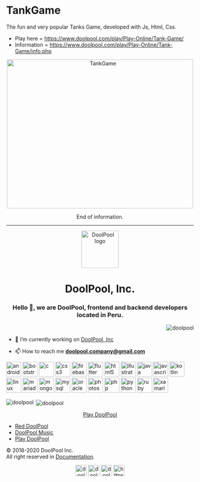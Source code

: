 # TankGame
<p>The fun and very popular Tanks Game, developed with Js, Html, Css.</p>

- Play here = https://www.doolpool.com/play/Play-Online/Tank-Game/
- Information = https://www.doolpool.com/play/Play-Online/Tank-Game/info.php

<p align="center">
<img src="https://www.doolpool.com/play/Play-Online/Tank-Game/src=img/Tank-Game.png" alt="TankGame" width="500" height="400"/>
</p>
<p align="center">End of information.</p>

<hr>
<p align="center">
  <a href="https://doolpool.com" target="_blank" rel="noopener noreferrer">
    <img width="100" src="https://www.doolpool.com/assets/src=ico=doolpool.png" alt="DoolPool logo">
  </a>
</p>
<h1 align="center">DoolPool, Inc.</h1>
<h3 align="center">Hello 👋, we are DoolPool, frontend and backend developers located in Peru.</h3>

<p align="right"> <img src="https://komarev.com/ghpvc/?username=doolpool" alt="doolpool" /> </p>

- 🔭 I’m currently working on [DoolPool, Inc](https://doolpool.com1)

- 📫 How to reach me **doolpool.company@gmail.com**

<p align="left">
  <img src="https://devicons.github.io/devicon/devicon.git/icons/android/android-original-wordmark.svg" alt="android" width="40" height="40"/> 
  <img src="https://devicons.github.io/devicon/devicon.git/icons/bootstrap/bootstrap-plain.svg" alt="bootstrap" width="40" height="40"/> 
  <img src="https://devicons.github.io/devicon/devicon.git/icons/c/c-original.svg" alt="c" width="40" height="40"/> 
  <img src="https://devicons.github.io/devicon/devicon.git/icons/css3/css3-original-wordmark.svg" alt="css3" width="40" height="40"/> 
  <img src="https://www.vectorlogo.zone/logos/firebase/firebase-icon.svg" alt="firebase" width="40" height="40"/> 
  <img src="https://www.vectorlogo.zone/logos/flutterio/flutterio-icon.svg" alt="flutter" width="40" height="40"/> 
  <img src="https://devicons.github.io/devicon/devicon.git/icons/html5/html5-original-wordmark.svg" alt="html5" width="40" height="40"/> 
  <img src="https://www.vectorlogo.zone/logos/adobe_illustrator/adobe_illustrator-icon.svg" alt="illustrator" width="40" height="40"/> 
  <img src="https://devicons.github.io/devicon/devicon.git/icons/java/java-original-wordmark.svg" alt="java" width="40" height="40"/> 
  <img src="https://devicons.github.io/devicon/devicon.git/icons/javascript/javascript-original.svg" alt="javascript" width="40" height="40"/> 
  <img src="https://www.vectorlogo.zone/logos/kotlinlang/kotlinlang-icon.svg" alt="kotlin" width="40" height="40"/> 
  <img src="https://devicons.github.io/devicon/devicon.git/icons/linux/linux-original.svg" alt="linux" width="40" height="40"/> 
  <img src="https://www.vectorlogo.zone/logos/mariadb/mariadb-icon.svg" alt="mariadb" width="40" height="40"/> 
  <img src="https://devicons.github.io/devicon/devicon.git/icons/mongodb/mongodb-original-wordmark.svg" alt="mongodb" width="40" height="40"/> 
  <img src="https://devicons.github.io/devicon/devicon.git/icons/mysql/mysql-original-wordmark.svg" alt="mysql" width="40" height="40"/> 
  <img src="https://devicons.github.io/devicon/devicon.git/icons/oracle/oracle-original.svg" alt="oracle" width="40" height="40"/> 
  <img src="https://devicons.github.io/devicon/devicon.git/icons/photoshop/photoshop-plain.svg" alt="photoshop" width="40" height="40"/> 
  <img src="https://devicons.github.io/devicon/devicon.git/icons/php/php-original.svg" alt="php" width="40" height="40"/> 
  <img src="https://devicons.github.io/devicon/devicon.git/icons/python/python-original.svg" alt="python" width="40" height="40"/> 
  <img src="https://devicons.github.io/devicon/devicon.git/icons/ruby/ruby-original-wordmark.svg" alt="ruby" width="40" height="40"/> 
  <img src="https://raw.githubusercontent.com/detain/svg-logos/780f25886640cef088af994181646db2f6b1a3f8/svg/xamarin.svg" alt="xamarin" width="40" height="40"/></p><p>
  <img align="left" src="https://github-readme-stats.vercel.app/api/top-langs/?username=doolpool&layout=compact&hide=html" alt="doolpool" />
</p>

<p>&nbsp;<img align="center" src="https://github-readme-stats.vercel.app/api?username=doolpool&show_icons=true" alt="doolpool" /></p>
<p align="center">
  <a href="https://doolpool.com/play" target="blank"><i class="fas fa-play"></i>Play DoolPool</a>
</p> 
<footer class="app-footer">
                <ul class="list-inline">
                  <li class="list-inline-item">
                    <a class="text-muted" href="https://doolpool.com/red/"><font style="vertical-align: inherit;"><font style="vertical-align: inherit;">Red DoolPool</font></font></a>
                  </li>
                  <li class="list-inline-item">
                    <a class="text-muted" href="https://doolpool.com/music"><font style="vertical-align: inherit;"><font style="vertical-align: inherit;">DoolPool Music</font></font></a>
                  </li>
                  <li class="list-inline-item">
                    <a class="text-muted" href="https://doolpool.com/play"><font style="vertical-align: inherit;"><font style="vertical-align: inherit;">Play DoolPool</font></font></a>
                  </li>
                </ul>
                <div class="copyright">
                  <font style="vertical-align: inherit;">
                    <font style="vertical-align: inherit;">© 2018-2020 DoolPool Inc. <br>All right reserved in <a href="../docs/">Documentation</a>.</font>
                  </font>
                </div>
              </footer>
              
<p align="center">
<a href="https://twitter.com/dool_pool" target="blank"><img align="center" src="https://cdn.jsdelivr.net/npm/simple-icons@3.0.1/icons/twitter.svg" alt="dool_pool" height="30" width="30" /></a>
<a href="https://fb.com/doolpool.company" target="blank"><img align="center" src="https://cdn.jsdelivr.net/npm/simple-icons@3.0.1/icons/facebook.svg" alt="doolpool.company" height="30" width="30" /></a>
<a href="https://instagram.com/doolpool.company" target="blank"><img align="center" src="https://cdn.jsdelivr.net/npm/simple-icons@3.0.1/icons/instagram.svg" alt="doolpool.company" height="30" width="30" /></a>
<a href="https://www.youtube.com/c/https://www.youtube.com/channel/uc1jwir5d3pgcdaxb2brdh3w" target="blank"> <img align="center" src="https://cdn.jsdelivr.net/npm/simple-icons@3.0.1/icons/youtube.svg" alt="https://www.youtube.com/channel/uc1jwir5d3pgcdaxb2brdh3w" height="30" width="30" /></a>
</p>
